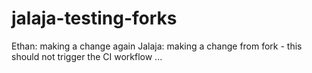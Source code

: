 # jalaja-testing-forks

Ethan: making a change again
Jalaja: making a change from fork - this should not trigger the CI workflow ...
